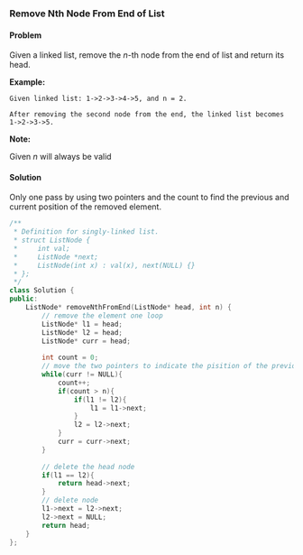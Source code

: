 ### Remove Nth Node From End of List

#### Problem

Given a linked list, remove the *n*-th node from the end of list and return its head.

**Example:**

```
Given linked list: 1->2->3->4->5, and n = 2.

After removing the second node from the end, the linked list becomes 1->2->3->5.
```

**Note:**

Given *n* will always be valid

#### Solution

Only one pass by using two pointers and the count to find the previous and current position of the removed element.

```c++
/**
 * Definition for singly-linked list.
 * struct ListNode {
 *     int val;
 *     ListNode *next;
 *     ListNode(int x) : val(x), next(NULL) {}
 * };
 */
class Solution {
public:
    ListNode* removeNthFromEnd(ListNode* head, int n) {
        // remove the element one loop
        ListNode* l1 = head;
        ListNode* l2 = head;
        ListNode* curr = head;
        
        int count = 0;
        // move the two pointers to indicate the pisition of the previous and current 
        while(curr != NULL){
            count++;
            if(count > n){
                if(l1 != l2){
                    l1 = l1->next;
                }
                l2 = l2->next;
            }
            curr = curr->next;
        }
        
        // delete the head node
        if(l1 == l2){
            return head->next;
        }
        // delete node
        l1->next = l2->next;
        l2->next = NULL;
        return head;
    }
};
```

